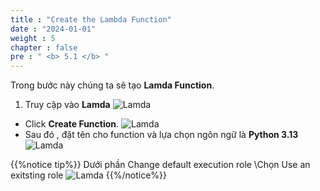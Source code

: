 ```yaml
---
title : "Create the Lambda Function"
date : "2024-01-01"
weight : 5 
chapter : false
pre : " <b> 5.1 </b> "
---
```


Trong bước này chúng ta sẽ tạo **Lamda Function**.

 1. Truy cập vào **Lamda** 
![Lamda](/Work-Shop/images/WS/Lamda/Lamda.png)
  + Click **Create Function**.
  ![Lamda](/Work-Shop/images/WS/Lamda/LamdaCreate.png)
  + Sau đó , đặt tên cho function và lựa chọn ngôn ngữ là **Python 3.13**
  ![Lamda](/Work-Shop/images/WS/Lamda/LamdaFunc.png)
  

 
{{%notice tip%}}
Dưới phần Change default execution role
\Chọn Use an exitsting role
![Lamda](/Work-Shop/images/WS/Lamda/SelectRole.png)
{{%/notice%}}




